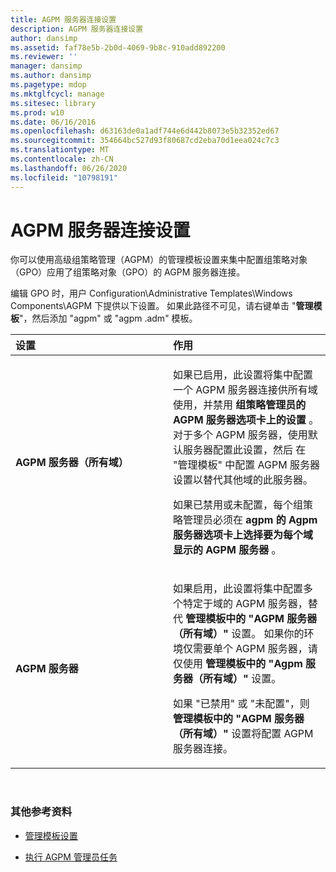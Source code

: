 ```yaml
---
title: AGPM 服务器连接设置
description: AGPM 服务器连接设置
author: dansimp
ms.assetid: faf78e5b-2b0d-4069-9b8c-910add892200
ms.reviewer: ''
manager: dansimp
ms.author: dansimp
ms.pagetype: mdop
ms.mktglfcycl: manage
ms.sitesec: library
ms.prod: w10
ms.date: 06/16/2016
ms.openlocfilehash: d63163de0a1adf744e6d442b8073e5b32352ed67
ms.sourcegitcommit: 354664bc527d93f80687cd2eba70d1eea024c7c3
ms.translationtype: MT
ms.contentlocale: zh-CN
ms.lasthandoff: 06/26/2020
ms.locfileid: "10798191"
---
```

# AGPM 服务器连接设置


你可以使用高级组策略管理（AGPM）的管理模板设置来集中配置组策略对象（GPO）应用了组策略对象（GPO）的 AGPM 服务器连接。

编辑 GPO 时，用户 Configuration\\Administrative Templates\\Windows Components\\AGPM 下提供以下设置。 如果此路径不可见，请右键单击 "**管理模板**"，然后添加 "agpm" 或 "agpm .adm" 模板。

<table>
<colgroup>
<col width="50%" />
<col width="50%" />
</colgroup>
<thead>
<tr class="header">
<th align="left">设置</th>
<th align="left">作用</th>
</tr>
</thead>
<tbody>
<tr class="odd">
<td align="left"><p><strong>AGPM 服务器（所有域）</strong></p></td>
<td align="left"><p>如果已启用，此设置将集中配置一个 AGPM 服务器连接供所有域使用，并禁用 <strong> 组策略管理员的 AGPM 服务器选项卡上的设置 </strong> 。 对于多个 AGPM 服务器，使用默认服务器配置此设置，然后 <strong> </strong> 在 "管理模板" 中配置 AGPM 服务器设置以替代其他域的此服务器。</p>
<p>如果已禁用或未配置，每个组策略管理员必须在 <strong> agpm 的 Agpm 服务器选项卡上选择要为每个域显示的 AGPM 服务器 </strong> 。</p></td>
</tr>
<tr class="even">
<td align="left"><p><strong>AGPM 服务器</strong></p></td>
<td align="left"><p>如果启用，此设置将集中配置多个特定于域的 AGPM 服务器，替代 <strong> 管理模板中的 "AGPM 服务器（所有域）" </strong> 设置。 如果你的环境仅需要单个 AGPM 服务器，请仅使用 <strong> 管理模板中的 "Agpm 服务器（所有域）" </strong> 设置。</p>
<p>如果 "已禁用" 或 "未配置"，则 <strong> 管理模板中的 "AGPM 服务器（所有域）" </strong> 设置将配置 AGPM 服务器连接。</p></td>
</tr>
</tbody>
</table>

 

### 其他参考资料

-   [管理模板设置](administrative-template-settings.md)

-   [执行 AGPM 管理员任务](performing-agpm-administrator-tasks.md)

 

 





